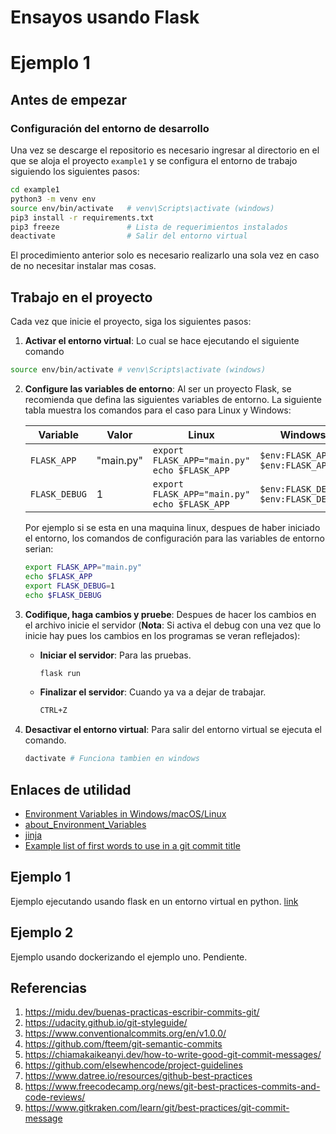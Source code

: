 # Ensayos usando Flask


# Ejemplo 1

## Antes de empezar

### Configuración del entorno de desarrollo
Una vez se descarge el repositorio es necesario ingresar al directorio en el que se aloja el proyecto ```example1``` y se configura el entorno de trabajo siguiendo los siguientes pasos:

  ```bash
  cd example1
  python3 -m venv env
  source env/bin/activate   # venv\Scripts\activate (windows)
  pip3 install -r requirements.txt
  pip3 freeze               # Lista de requerimientos instalados
  deactivate                # Salir del entorno virtual 
  ```
El procedimiento anterior solo es necesario realizarlo una sola vez en caso de no necesitar instalar mas cosas.  

## Trabajo en el proyecto

Cada vez que inicie el proyecto, siga los siguientes pasos:

1. **Activar el entorno virtual**: Lo cual se hace ejecutando el siguiente comando
  
  ```bash
  source env/bin/activate # venv\Scripts\activate (windows)
  ```

2. **Configure las variables de entorno**: Al ser un proyecto Flask, se recomienda que defina las siguientes variables de entorno. La siguiente tabla muestra los comandos para el caso para Linux y Windows:

   |Variable|Valor|Linux|Windows (pwsh)|Windows (cmd)|
   |---|---|---|---|---|
   |```FLASK_APP```|"main.py"|```export FLASK_APP="main.py"```<br>```echo $FLASK_APP```|```$env:FLASK_APP="main.py"```<br>```$env:FLASK_APP```|```set FLASK_APP="main.py"```<br>```echo %FLASK_APP%```|
   |```FLASK_DEBUG```|1|```export FLASK_APP="main.py"```<br>```echo $FLASK_APP```|```$env:FLASK_DEBUG=1``` <br>```$env:FLASK_DEBUG```|```set FLASK_DEBUG=1```<br>```echo %FLASK_DEBUG%```|
   
   Por ejemplo si se esta en una maquina linux, despues de haber iniciado el entorno, los comandos de configuración para las variables de entorno serian:
   
   ```bash
   export FLASK_APP="main.py" 
   echo $FLASK_APP
   export FLASK_DEBUG=1 
   echo $FLASK_DEBUG 
   ```

3. **Codifique, haga cambios y pruebe**: Despues de hacer los cambios en el archivo inicie el servidor (**Nota**: Si activa el debug con una vez que lo inicie hay pues los cambios en los programas se veran reflejados):
   
   * **Iniciar el servidor**: Para las pruebas.
     
     ```bash
     flask run
     ```

   * **Finalizar el servidor**: Cuando ya va a dejar de trabajar.
     
     ```bash
     CTRL+Z
     ```

4. **Desactivar el entorno virtual**: Para salir del entorno virtual se ejecuta el comando.
   
   ```bash
   dactivate # Funciona tambien en windows
   ```


## Enlaces de utilidad

* [Environment Variables in Windows/macOS/Linux](https://www3.ntu.edu.sg/home/ehchua/programming/howto/Environment_Variables.html#:~:text=2.2%20Set%2FUnset%2FChange%20an,it%20to%20an%20empty%20string.)
* [about_Environment_Variables](https://learn.microsoft.com/en-us/powershell/module/microsoft.powershell.core/about/about_environment_variables?view=powershell-7.3)
* [jinja](https://jinja.palletsprojects.com/en/3.1.x/)
* [Example list of first words to use in a git commit title](https://gist.github.com/scmx/411f6fea4ee3832806720d536a7d5d8f)






## Ejemplo 1


Ejemplo ejecutando usando flask en un entorno virtual en python. [link](example1/README.md)

## Ejemplo 2

Ejemplo usando dockerizando el ejemplo uno. Pendiente.

## Referencias

1. https://midu.dev/buenas-practicas-escribir-commits-git/
2. https://udacity.github.io/git-styleguide/
3. https://www.conventionalcommits.org/en/v1.0.0/
4. https://github.com/fteem/git-semantic-commits
5. https://chiamakaikeanyi.dev/how-to-write-good-git-commit-messages/
6. https://github.com/elsewhencode/project-guidelines
7. https://www.datree.io/resources/github-best-practices
8. https://www.freecodecamp.org/news/git-best-practices-commits-and-code-reviews/
9. https://www.gitkraken.com/learn/git/best-practices/git-commit-message

